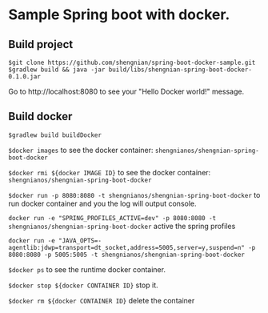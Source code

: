 # Sample Spring boot with docker.

## Build project
`$git clone https://github.com/shengnian/spring-boot-docker-sample.git`
`$gradlew build && java -jar build/libs/shengnian-spring-boot-docker-0.1.0.jar`

Go to http://localhost:8080 to see your "Hello Docker world!" message.

## Build docker
`$gradlew build buildDocker`

`$docker images` to see the docker container: `shengnianos/shengnian-spring-boot-docker`

`$docker rmi ${docker IMAGE ID}` to see the docker container: `shengnianos/shengnian-spring-boot-docker`

`$docker run -p 8080:8080 -t shengnianos/shengnian-spring-boot-docker` to run docker container 
and you the log will output console.

`docker run -e "SPRING_PROFILES_ACTIVE=dev" -p 8080:8080 -t shengnianos/shengnian-spring-boot-docker` active the spring profiles

`docker run -e "JAVA_OPTS=-agentlib:jdwp=transport=dt_socket,address=5005,server=y,suspend=n" -p 8080:8080 -p 5005:5005 -t shengnianos/shengnian-spring-boot-docker` 

`$docker ps` to see the runtime docker container.

`$docker stop ${docker CONTAINER ID}` stop it.

`$docker rm ${docker CONTAINER ID}` delete the container




